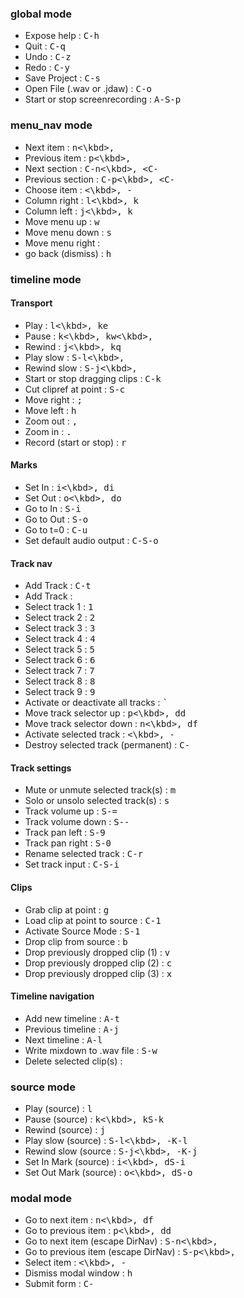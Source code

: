 ### global mode
- Expose help : <kbd>C-h</kbd>
- Quit : <kbd>C-q</kbd>
- Undo : <kbd>C-z</kbd>
- Redo : <kbd>C-y</kbd>
- Save Project : <kbd>C-s</kbd>
- Open File (.wav or .jdaw) : <kbd>C-o</kbd>
- Start or stop screenrecording : <kbd>A-S-p</kbd>
### menu_nav mode
- Next item : <kbd>n<\kbd>, <kbd></kbd>
- Previous item : <kbd>p<\kbd>, <kbd></kbd>
- Next section : <kbd>C-n<\kbd>, <kbd><C-<up></kbd>
- Previous section : <kbd>C-p<\kbd>, <kbd><C-<down></kbd>
- Choose item : <kbd><ret><\kbd>, <kbd>-<spc></kbd>
- Column right : <kbd>l<\kbd>, <kbd>k<right></kbd>
- Column left : <kbd>j<\kbd>, <kbd>k<left></kbd>
- Move menu up : <kbd>w</kbd>
- Move menu down : <kbd>s</kbd>
- Move menu right : <kbd></kbd>
- go back (dismiss) : <kbd>h</kbd>
### timeline mode
#### Transport
- Play : <kbd>l<\kbd>, <kbd>ke</kbd>
- Pause : <kbd>k<\kbd>, <kbd>kw<\kbd>, <kbd></kbd>
- Rewind : <kbd>j<\kbd>, <kbd>kq</kbd>
- Play slow : <kbd>S-l<\kbd>, <kbd></kbd>
- Rewind slow : <kbd>S-j<\kbd>, <kbd></kbd>
- Start or stop dragging clips : <kbd>C-k</kbd>
- Cut clipref at point : <kbd>S-c</kbd>
- Move right : <kbd>;</kbd>
- Move left : <kbd>h</kbd>
- Zoom out : <kbd>,</kbd>
- Zoom in : <kbd>.</kbd>
- Record (start or stop) : <kbd>r</kbd>
#### Marks
- Set In : <kbd>i<\kbd>, <kbd>di</kbd>
- Set Out : <kbd>o<\kbd>, <kbd>do</kbd>
- Go to In : <kbd>S-i</kbd>
- Go to Out : <kbd>S-o</kbd>
- Go to t=0 : <kbd>C-u</kbd>
- Set default audio output : <kbd>C-S-o</kbd>
#### Track nav
- Add Track : <kbd>C-t</kbd>
- Add Track : <kbd></kbd>
- Select track 1 : <kbd>1</kbd>
- Select track 2 : <kbd>2</kbd>
- Select track 3 : <kbd>3</kbd>
- Select track 4 : <kbd>4</kbd>
- Select track 5 : <kbd>5</kbd>
- Select track 6 : <kbd>6</kbd>
- Select track 7 : <kbd>7</kbd>
- Select track 8 : <kbd>8</kbd>
- Select track 9 : <kbd>9</kbd>
- Activate or deactivate all tracks : <kbd>`</kbd>
- Move track selector up : <kbd>p<\kbd>, <kbd>dd</kbd>
- Move track selector down : <kbd>n<\kbd>, <kbd>df</kbd>
- Activate selected track : <kbd><spc><\kbd>, <kbd>-<ret></kbd>
- Destroy selected track (permanent) : <kbd>C-<del></kbd>
#### Track settings
- Mute or unmute selected track(s) : <kbd>m</kbd>
- Solo or unsolo selected track(s) : <kbd>s</kbd>
- Track volume up : <kbd>S-=</kbd>
- Track volume down : <kbd>S--</kbd>
- Track pan left : <kbd>S-9</kbd>
- Track pan right : <kbd>S-0</kbd>
- Rename selected track : <kbd>C-r</kbd>
- Set track input : <kbd>C-S-i</kbd>
#### Clips
- Grab clip at point : <kbd>g</kbd>
- Load clip at point to source : <kbd>C-1</kbd>
- Activate Source Mode : <kbd>S-1</kbd>
- Drop clip from source : <kbd>b</kbd>
- Drop previously dropped clip (1) : <kbd>v</kbd>
- Drop previously dropped clip (2) : <kbd>c</kbd>
- Drop previously dropped clip (3) : <kbd>x</kbd>
#### Timeline navigation
- Add new timeline : <kbd>A-t</kbd>
- Previous timeline : <kbd>A-j</kbd>
- Next timeline : <kbd>A-l</kbd>
- Write mixdown to .wav file : <kbd>S-w</kbd>
- Delete selected clip(s) : <kbd><del></kbd>
### source mode
- Play (source) : <kbd>l</kbd>
- Pause (source) : <kbd>k<\kbd>, <kbd>kS-k</kbd>
- Rewind (source) : <kbd>j</kbd>
- Play slow (source) : <kbd>S-l<\kbd>, <kbd>-K-l</kbd>
- Rewind slow (source : <kbd>S-j<\kbd>, <kbd>-K-j</kbd>
- Set In Mark (source) : <kbd>i<\kbd>, <kbd>dS-i</kbd>
- Set Out Mark (source) : <kbd>o<\kbd>, <kbd>dS-o</kbd>
### modal mode
- Go to next item : <kbd>n<\kbd>, <kbd>df</kbd>
- Go to previous item : <kbd>p<\kbd>, <kbd>dd</kbd>
- Go to next item (escape DirNav) : <kbd>S-n<\kbd>, <kbd></kbd>
- Go to previous item (escape DirNav) : <kbd>S-p<\kbd>, <kbd></kbd>
- Select item : <kbd><ret><\kbd>, <kbd>-<spc></kbd>
- Dismiss modal window : <kbd>h</kbd>
- Submit form : <kbd>C-<ret></kbd>
